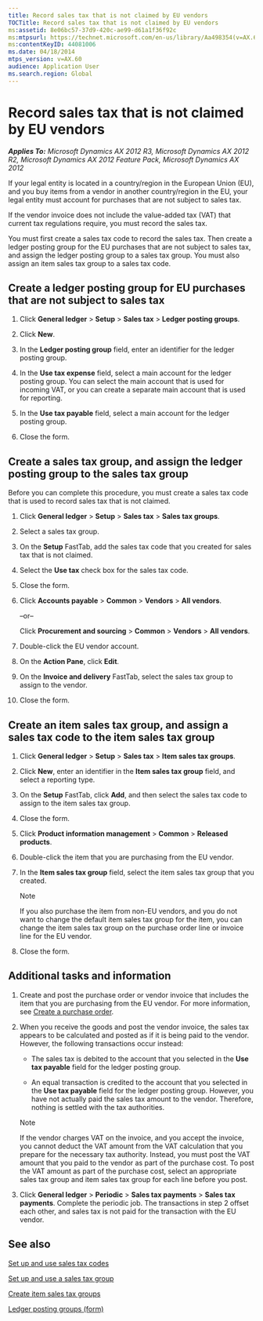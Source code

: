 ```yaml
---
title: Record sales tax that is not claimed by EU vendors
TOCTitle: Record sales tax that is not claimed by EU vendors
ms:assetid: 8e06bc57-37d9-420c-ae99-d61a1f36f92c
ms:mtpsurl: https://technet.microsoft.com/en-us/library/Aa498354(v=AX.60)
ms:contentKeyID: 44081006
ms.date: 04/18/2014
mtps_version: v=AX.60
audience: Application User
ms.search.region: Global
---
```


# Record sales tax that is not claimed by EU vendors 


_**Applies To:** Microsoft Dynamics AX 2012 R3, Microsoft Dynamics AX 2012 R2, Microsoft Dynamics AX 2012 Feature Pack, Microsoft Dynamics AX 2012_

If your legal entity is located in a country/region in the European Union (EU), and you buy items from a vendor in another country/region in the EU, your legal entity must account for purchases that are not subject to sales tax.

If the vendor invoice does not include the value-added tax (VAT) that current tax regulations require, you must record the sales tax.

You must first create a sales tax code to record the sales tax. Then create a ledger posting group for the EU purchases that are not subject to sales tax, and assign the ledger posting group to a sales tax group. You must also assign an item sales tax group to a sales tax code.

## Create a ledger posting group for EU purchases that are not subject to sales tax

1.  Click **General ledger** \> **Setup** \> **Sales tax** \> **Ledger posting groups**.

2.  Click **New**.

3.  In the **Ledger posting group** field, enter an identifier for the ledger posting group.

4.  In the **Use tax expense** field, select a main account for the ledger posting group. You can select the main account that is used for incoming VAT, or you can create a separate main account that is used for reporting.

5.  In the **Use tax payable** field, select a main account for the ledger posting group.

6.  Close the form.

## Create a sales tax group, and assign the ledger posting group to the sales tax group

Before you can complete this procedure, you must create a sales tax code that is used to record sales tax that is not claimed.

1.  Click **General ledger** \> **Setup** \> **Sales tax** \> **Sales tax groups**.

2.  Select a sales tax group.

3.  On the **Setup** FastTab, add the sales tax code that you created for sales tax that is not claimed.

4.  Select the **Use tax** check box for the sales tax code.

5.  Close the form.

6.  Click **Accounts payable** \> **Common** \> **Vendors** \> **All vendors**.
    
    –or–
    
    Click **Procurement and sourcing** \> **Common** \> **Vendors** \> **All vendors**.

7.  Double-click the EU vendor account.

8.  On the **Action Pane**, click **Edit**.

9.  On the **Invoice and delivery** FastTab, select the sales tax group to assign to the vendor.

10. Close the form.

## Create an item sales tax group, and assign a sales tax code to the item sales tax group

1.  Click **General ledger** \> **Setup** \> **Sales tax** \> **Item sales tax groups**.

2.  Click **New**, enter an identifier in the **Item sales tax group** field, and select a reporting type.

3.  On the **Setup** FastTab, click **Add**, and then select the sales tax code to assign to the item sales tax group.

4.  Close the form.

5.  Click **Product information management** \> **Common** \> **Released products**.

6.  Double-click the item that you are purchasing from the EU vendor.

7.  In the **Item sales tax group** field, select the item sales tax group that you created.
    

    > [!NOTE]
    > <P>If you also purchase the item from non-EU vendors, and you do not want to change the default item sales tax group for the item, you can change the item sales tax group on the purchase order line or invoice line for the EU vendor.</P>



8.  Close the form.

## Additional tasks and information

1.  Create and post the purchase order or vendor invoice that includes the item that you are purchasing from the EU vendor. For more information, see [Create a purchase order](create-a-purchase-order.md).

2.  When you receive the goods and post the vendor invoice, the sales tax appears to be calculated and posted as if it is being paid to the vendor. However, the following transactions occur instead:
    
      - The sales tax is debited to the account that you selected in the **Use tax payable** field for the ledger posting group.
    
      - An equal transaction is credited to the account that you selected in the **Use tax payable** field for the ledger posting group. However, you have not actually paid the sales tax amount to the vendor. Therefore, nothing is settled with the tax authorities.
    

    > [!NOTE]
    > <P>If the vendor charges VAT on the invoice, and you accept the invoice, you cannot deduct the VAT amount from the VAT calculation that you prepare for the necessary tax authority. Instead, you must post the VAT amount that you paid to the vendor as part of the purchase cost. To post the VAT amount as part of the purchase cost, select an appropriate sales tax group and item sales tax group for each line before you post.</P>



3.  Click **General ledger** \> **Periodic** \> **Sales tax payments** \> **Sales tax payments**. Complete the periodic job. The transactions in step 2 offset each other, and sales tax is not paid for the transaction with the EU vendor.

## See also

[Set up and use sales tax codes](set-up-and-use-sales-tax-codes.md)

[Set up and use a sales tax group](set-up-and-use-a-sales-tax-group.md)

[Create item sales tax groups](create-item-sales-tax-groups.md)

[Ledger posting groups (form)](https://technet.microsoft.com/en-us/library/aa598801\(v=ax.60\))

  


